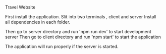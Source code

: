 Travel Website 


First install the application.
Slit into two terminals , client and server
Install all dependencies in each folder.


Then go to server directory and run 'npm run dev' to start development server
Then go to client directory and run 'npm start' to start the application

The application will run properly if the server is started.